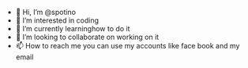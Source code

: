 - 👋 Hi, I’m @spotino
- 👀 I’m interested in coding
- 🌱 I’m currently learninghow to do it
- 💞️ I’m looking to collaborate on working on it
- 📫 How to reach me you can use my accounts like face book and my email

